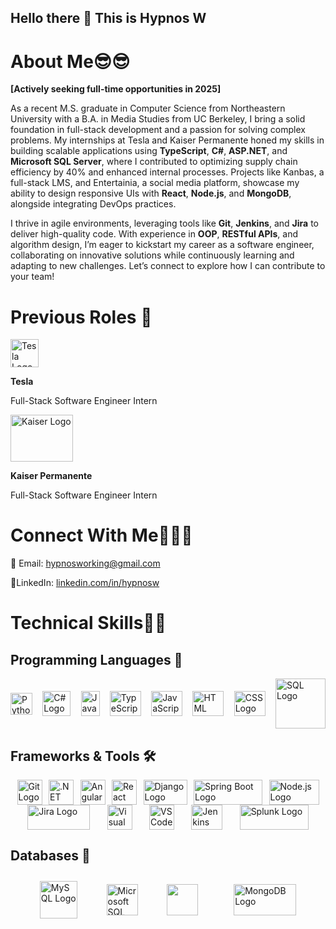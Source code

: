 ## Hello there 👋 This is Hypnos W

# About Me😎😎

**[Actively seeking full-time opportunities in 2025]**

As a recent M.S. graduate in Computer Science from Northeastern University with a B.A. in Media Studies from UC Berkeley, I bring a solid foundation in full-stack development and a passion for solving complex problems. My internships at Tesla and Kaiser Permanente honed my skills in building scalable applications using **TypeScript**, **C#**, **ASP.NET**, and **Microsoft SQL Server**, where I contributed to optimizing supply chain efficiency by 40% and enhanced internal processes. Projects like Kanbas, a full-stack LMS, and Entertainia, a social media platform, showcase my ability to design responsive UIs with **React**, **Node.js**, and **MongoDB**, alongside integrating DevOps practices.

I thrive in agile environments, leveraging tools like **Git**, **Jenkins**, and **Jira** to deliver high-quality code. With experience in **OOP**, **RESTful APIs**, and algorithm design, I’m eager to kickstart my career as a software engineer, collaborating on innovative solutions while continuously learning and adapting to new challenges. Let’s connect to explore how I can contribute to your team!

# Previous Roles 🏢

<a href="https://www.tesla.com">
    <img src="https://upload.wikimedia.org/wikipedia/commons/thumb/e/e8/Tesla_logo.png/1200px-Tesla_logo.png" alt="Tesla Logo" width="45" style="height: 45px;">
</a>

<b>Tesla</b>

Full-Stack Software Engineer Intern

<a href="https://healthy.kaiserpermanente.org">
    <img src="https://crpd.com/staging/wp-content/uploads/kaiser-permanente-logo-png-transparent.png" alt="Kaiser Logo" width="100" style="height: 75px;">
</a>

<b>Kaiser Permanente</b>

Full-Stack Software Engineer Intern

# Connect With Me🧑‍🤝‍🧑

📧 Email: hypnosworking@gmail.com

🔗LinkedIn: [linkedin.com/in/hypnosw](https://www.linkedin.com/in/hypnosw)

# Technical Skills🧑‍💻

## Programming Languages 📕

<div style="display: flex; justify-content: space-between; align-items: center; flex-wrap: wrap;">
    <a href="https://www.python.org">
        <img src="https://upload.wikimedia.org/wikipedia/commons/thumb/c/c3/Python-logo-notext.svg/1200px-Python-logo-notext.svg.png" alt="Python Logo" width="35" style="height: 35px;">
    </a>
    <a href="https://learn.microsoft.com/en-us/dotnet/csharp/" target="_blank">
        <img src="https://upload.wikimedia.org/wikipedia/commons/4/4f/Csharp_Logo.png" alt="C# Logo" width="45" style="height: 40px;">
    </a>
    <a href="https://www.java.com/">
        <img src="https://upload.wikimedia.org/wikipedia/en/3/30/Java_programming_language_logo.svg" alt="Java Logo" width="30" style="height: 40px;">
    </a>
    <a href="https://www.typescriptlang.org/">
        <img src="https://upload.wikimedia.org/wikipedia/commons/thumb/f/f5/Typescript.svg/1200px-Typescript.svg.png" alt="TypeScript Logo" width="50" style="height: 40px;">
    </a>
    <a href="https://developer.mozilla.org/en-US/docs/Web/JavaScript">
        <img src="https://upload.wikimedia.org/wikipedia/commons/6/6a/JavaScript-logo.png" alt="JavaScript Logo" width="50" style="height: 40px;">
    </a>
    <a href="https://developer.mozilla.org/en-US/docs/Web/HTML">
        <img src="https://upload.wikimedia.org/wikipedia/commons/6/61/HTML5_logo_and_wordmark.svg" alt="HTML Logo" width="50" style="height: 40px;">
    </a>
    <a href="https://developer.mozilla.org/en-US/docs/Web/CSS">
        <img src="https://upload.wikimedia.org/wikipedia/commons/6/62/CSS3_logo.svg" alt="CSS Logo" width="50" style="height: 40px;">
    </a>
    <a href="https://www.w3schools.com/sql/">
        <img src="https://upload.wikimedia.org/wikipedia/commons/thumb/d/d7/Sql_data_base_with_logo.svg/2560px-Sql_data_base_with_logo.svg.png" alt="SQL Logo" width="80">
    </a>
</div>

## Frameworks & Tools 🛠️
<div style="display: flex; flex-wrap: wrap; justify-content: space-evenly; align-items: center;">
    <a href="https://git-scm.com/" target="_blank">
        <img src="https://upload.wikimedia.org/wikipedia/commons/thumb/3/3f/Git_icon.svg/2048px-Git_icon.svg.png" alt="Git Logo" width="40" style="height: 40px;">
    </a>
    <a href="https://dotnet.microsoft.com/" target="_blank">
        <img src="https://upload.wikimedia.org/wikipedia/commons/thumb/7/7d/Microsoft_.NET_logo.svg/1024px-Microsoft_.NET_logo.svg.png" alt=".NET Logo" width="40" style="height: 40px;">
    </a>
    <a href="https://angular.io/" target="_blank">
        <img src="https://upload.wikimedia.org/wikipedia/commons/thumb/c/cf/Angular_full_color_logo.svg/2048px-Angular_full_color_logo.svg.png" alt="Angular Logo" width="40" style="height: 40px;">
    </a>
    <a href="https://reactjs.org/" target="_blank">
        <img src="https://upload.wikimedia.org/wikipedia/commons/a/a7/React-icon.svg" alt="React Logo" width="40" style="height: 40px;">
    </a>
    <a href="https://www.djangoproject.com/" target="_blank">
        <img src="https://www.djangoproject.com/m/img/logos/django-logo-positive.png" alt="Django Logo" width="70" style="height: 40px;">
    </a>
    <a href="https://spring.io/" target="_blank">
        <img src="https://upload.wikimedia.org/wikipedia/commons/thumb/4/44/Spring_Framework_Logo_2018.svg/1200px-Spring_Framework_Logo_2018.svg.png" alt="Spring Boot Logo" width="110" style="height: 40px;">
    </a>
    <a href="https://nodejs.org/" target="_blank">
        <img src="https://upload.wikimedia.org/wikipedia/commons/thumb/d/d9/Node.js_logo.svg/2560px-Node.js_logo.svg.png" alt="Node.js Logo" width="80" style="height: 40px;">
    </a>
    <a href="https://www.atlassian.com/software/jira" target="_blank">
        <img src="https://upload.wikimedia.org/wikipedia/commons/thumb/8/8a/Jira_Logo.svg/1200px-Jira_Logo.svg.png" alt="Jira Logo" width="100" style="height: 40px;">
    </a>
    <a href="https://visualstudio.microsoft.com/" target="_blank">
        <img src="https://upload.wikimedia.org/wikipedia/commons/thumb/2/2c/Visual_Studio_Icon_2022.svg/1200px-Visual_Studio_Icon_2022.svg.png" alt="Visual Studio Logo" width="40" style="height: 40px;">
    </a>
    <a href="https://code.visualstudio.com/" target="_blank">
        <img src="https://upload.wikimedia.org/wikipedia/commons/thumb/9/9a/Visual_Studio_Code_1.35_icon.svg/2048px-Visual_Studio_Code_1.35_icon.svg.png" alt="VS Code Logo" width="40" style="height: 40px;">
    </a>
    <a href="https://www.jenkins.io/" target="_blank">
        <img src="https://upload.wikimedia.org/wikipedia/commons/thumb/e/e9/Jenkins_logo.svg/1200px-Jenkins_logo.svg.png" alt="Jenkins Logo" width="50" style="height: 40px;">
    </a>
    <a href="https://www.splunk.com/" target="_blank">
        <img src="https://encrypted-tbn0.gstatic.com/images?q=tbn:ANd9GcQz-PASpJ1kGJj0fkrSX9cbRmWely9ylCCjXQ&s" alt="Splunk Logo" width="110" style="height: 40px;">
    </a>
</div>

## Databases 💾

<div style="display: flex; justify-content: space-evenly; align-items: center; flex-wrap: wrap;">
    <a href="https://www.mysql.com/" target="_blank">
        <img src="https://www.svgrepo.com/show/303251/mysql-logo.svg" alt="MySQL Logo" width="60" style="height: 60px; margin: 10px;">
    </a>
    <a href="https://www.microsoft.com/en-us/sql-server" target="_blank">
        <img src="https://www.svgrepo.com/show/303229/microsoft-sql-server-logo.svg" alt="Microsoft SQL Server Logo" width="50" style="height: 50px; margin-right: 10px;">
    </a>
    <a href="https://cloud.google.com/products/databases" target="_blank">
        <img src="https://itignite.com/wp-content/uploads/2021/04/gcp-300x300.png" width="50" style="height: 50px; margin-right: 10px;">
    </a>
    <a href="https://www.mongodb.com/" target="_blank">
        <img src="https://encrypted-tbn0.gstatic.com/images?q=tbn:ANd9GcTAGnTL2T8pjRFgzqIxRE19EKDgvzXAgnO7tg&s" alt="MongoDB Logo" width="100" style="height: 50px; margin: 10px;">
    </a>
</div>






